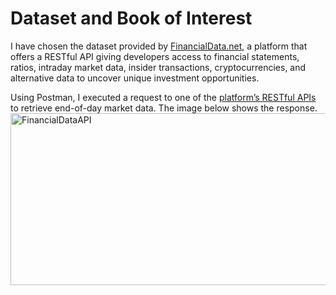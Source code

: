 # Dataset and Book of Interest
I have chosen the dataset provided by [FinancialData.net](https://financialdata.net), a platform that offers a RESTful API giving developers access to financial statements, ratios, intraday market data, insider transactions, cryptocurrencies, and alternative data to uncover unique investment opportunities.  

Using Postman, I executed a request to one of the [platform’s RESTful APIs](https://financialdata.net/documentation) to retrieve end-of-day market data. The image below shows the response.  
<img width="1377" height="275" alt="FinancialDataAPI" src="https://github.com/user-attachments/assets/adf8321c-6b3e-4106-bbbc-5354578f7e2e" />
